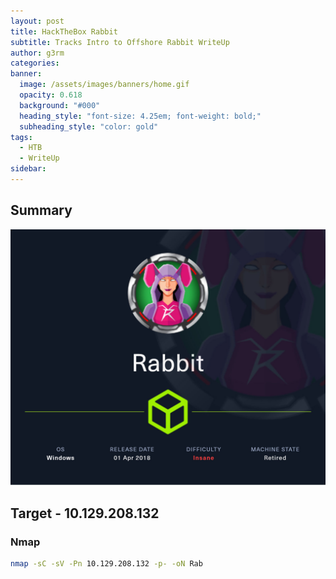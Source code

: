```yaml
---
layout: post
title: HackTheBox Rabbit
subtitle: Tracks Intro to Offshore Rabbit WriteUp
author: g3rm
categories: 
banner:
  image: /assets/images/banners/home.gif
  opacity: 0.618
  background: "#000"
  heading_style: "font-size: 4.25em; font-weight: bold;"
  subheading_style: "color: gold"
tags:
  - HTB
  - WriteUp
sidebar:
---
```



## Summary
![](assets/images/posts/2025-03-22-Rabbit/ba89d168fd19f4529127c01bf00fbee3_MD5.jpeg)
## Target - 10.129.208.132
### Nmap
```bash
nmap -sC -sV -Pn 10.129.208.132 -p- -oN Rab
```

